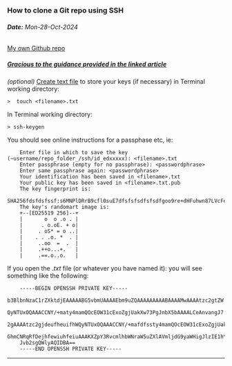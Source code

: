 ### How to clone a Git repo using SSH 
###### **Date:** Mon-28-Oct-2024

[My own Github repo](https://github.com/victoria-mckinney/ssh_keys)

##### [Gracious to the guidance provided in the linked article](https://graphite.dev/guides/git-clone-ssh-vs-https)


 *(optional)* [Create text file](https://hostman.com/tutorials/how-to-create-a-text-file-in-linux-terminal/) to store your keys (if necessary) in Terminal working directory: 

    >  touch <filename>.txt

In Terminal working directory:

    > ssh-keygen 

You should see online instructions for a passphase etc, ie: 


> 
        
        Enter file in which to save the key (~username/repo_folder_/ssh/id_edxxxxx): <filename>.txt
        Enter passphrase (empty for no passphrase): <passwordphrase>
        Enter same passphrase again: <passwordphrase>
        Your identification has been saved in <filename>.txt
        Your public key has been saved in <filename>.txt.pub
        The key fingerprint is:
        SHA256fdsfdsfssf:s6MNPlDRrB9cfl0suE7dfsfsfsdfsfsdfgoo9re+dHFuhwn87LVcFeewqewqwqLgNg
        The key's randomart image is:
        +--[ED25519 256]--+
        |       o  o .o . |
        |      . o.oE. + o|
        |     . oS* = o ..|
        |    . . .o. *  . |
        |     ..oo  =  .  |
        |     .++o...+.   |
        |     .==.o..o.   |

If you open the *<filename>.txt* file (or whatever you have named it): you will see something like the following:

        -----BEGIN OPENSSH PRIVATE KEY-----
        b3BlbnNzaC1rZXktdjEAAAAABG5vbmUAAAAEbm9uZQAAAAAAAAABAAAAMwAAAAtzc2gtZW
        QyNTUxOQAAACCNY/+maty4mamQOcEOW31cExoZgjUakXw73PgJnbX5bAAAALCeAnvangJ7
        2gAAAAtzc2gjdeufheuifhWQyNTUxOQAAACCNY/+mafdfssty4mamQOcEOW31cExoZgjUakXw73PgJnbX5bA
        GhmCNRqRfDejhfewiuhfeiuAAAKXZpY3RvcmlhbWNraW5uZXlAVmljdG9yaWHigJlzIE1hY0
        Jvb2sgQWlyAQIDBA==
        -----END OPENSSH PRIVATE KEY-----


----
